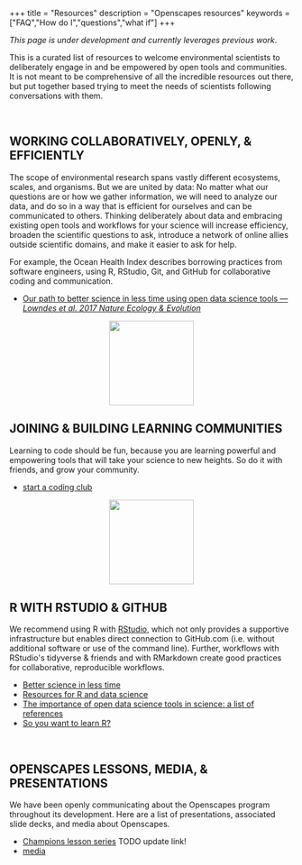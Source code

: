 +++
title = "Resources"
description = "Openscapes resources"
keywords = ["FAQ","How do I","questions","what if"]
+++

*This page is under development and currently leverages previous work*.  

This is a curated list of resources to welcome environmental scientists to deliberately engage in and be empowered by open tools and communities. It is not meant to be comprehensive of all the incredible resources out there, but put together based trying to meet the needs of scientists following conversations with them. <!---R focused for now --->


<br>

## WORKING COLLABORATIVELY, OPENLY, & EFFICIENTLY

The scope of environmental research spans vastly different ecosystems, scales, and organisms. But we are united by data: No matter what our questions are or how we gather information, we will need to analyze our data, and do so in a way that is efficient for ourselves and can be communicated to others. Thinking deliberately about data and embracing existing open tools and workflows for your science will increase efficiency, broaden the scientific questions to ask, introduce a network of online allies outside scientific domains, and make it easier to ask for help.

For example, the Ocean Health Index describes borrowing practices from software engineers, using R, RStudio, Git, and GitHub for collaborative coding and communication. 

- [Our path to better science in less time using open data science tools — *Lowndes et al. 2017 Nature Ecology & Evolution*](https://www.nature.com/articles/s41559-017-0160)


<!---
Embrace existing open tools and workflows for science. There's not a single tool for all jobs, but can leverage existing workflows and streamline the amount of software (and user accounts) you need.

What unites us not what makes us different
--->


<!--- 
- https://github.com/baricks/opentodiscussion
-OL!!!!
- Moore Fdn https://www.moore.org/article-detail?newsUrlName=lessons-from-our-work-in-data-driven-science
- BIDS, NSF?
--->

<center><img src="/img/horst_grassland_fox.png" width="150px"></center>


## JOINING & BUILDING LEARNING COMMUNITIES

Learning to code should be fun, because you are learning powerful and empowering tools that will take your science to new heights. So do it with friends, and grow your community. 

- [start a coding club](/blog/2018/11/20/how-to-start-a-coding-club/)

<!---
- [build communities on campus]
- [join twitter for the open data science community](/blog/2018/12/06/twitter-for-community/), rOpenSci, RLadies
--->

<center><img src="/img/horst_grassland_fox.png" width="150px"></center>

## R WITH RSTUDIO & GITHUB

We recommend using R with [RStudio](https://www.rstudio.com/), which not only provides a supportive infrastructure but enables direct connection to GitHub.com (i.e. without additional software or use of the command line). Further, workflows with RStudio's tidyverse & friends and with RMarkdown create good practices for collaborative, reproducible workflows.

- [Better science in less time](http://ohi-science.org/betterscienceinlesstime/)
- [Resources for R and data science](http://ohi-science.org/news/Resources-for-R-and-Data-Science)
- [The importance of open data science tools in science: a list of references](http://ohi-science.org/news/importance-of-open-data-science-tools)
- [So you want to learn R?](/blog/2018/12/17/want-to-learn-r/)

<br>

## OPENSCAPES LESSONS, MEDIA, & PRESENTATIONS

We have been openly communicating about the Openscapes program throughout its development. Here are a list of presentations, associated slide decks, and media about Openscapes.

- [Champions lesson series](https://openscapes.github.io/lesson-series/) TODO update link!
- [media](/media/)


<br>